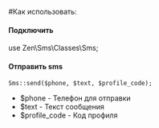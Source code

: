 #Как использовать:
#### Подключить
use Zen\Sms\Classes\Sms;

#### Отправить sms
```
Sms::send($phone, $text, $profile_code);
```
* $phone - Телефон для отправки
* $text - Текст сообщения
* $profile_code - Код профиля